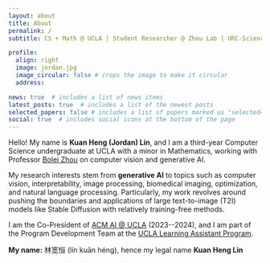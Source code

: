 ```yaml
---
layout: about
title: About
permalink: /
subtitle: CS + Math @ UCLA | Student Researcher @ Zhou Lab | URC-Sciences Summer | LA Program PDT | ACM AI

profile:
  align: right
  image: jordan.jpg
  image_circular: false # crops the image to make it circular
  address:

news: true  # includes a list of news items
latest_posts: true  # includes a list of the newest posts
selected_papers: false # includes a list of papers marked as "selected={true}"
social: true  # includes social icons at the bottom of the page
---
```


Hello! My name is **Kuan Heng (Jordan) Lin**, and I am a third-year Computer Science undergraduate at UCLA with a minor in Mathematics, working with Professor [Bolei Zhou](https://boleizhou.github.io/) on computer vision and generative AI.

My research interests stem from **generative AI** to topics such as computer vision, interpretability, image processing, biomedical imaging, optimization, and natural language processing. Particularly, my work revolves around pushing the boundaries and applications of large text-to-image (T2I) models like Stable Diffusion with relatively training-free methods.

I am the Co-President of [ACM AI @ UCLA](https://ai.uclaacm.com) (2023--2024), and I am part of the Program Development Team at the [UCLA Learning Assistant Program](https://ceils.ucla.edu/learning-communities-trainings/learning-assistant-program/).

**My name:** 林宽恒 (lín kuān héng), hence my legal name <b>Kuan Heng Lin</b>
